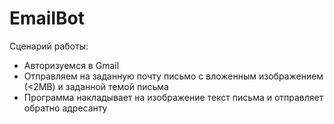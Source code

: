# EmailBot

Сценарий работы:
- Авторизуемся в Gmail
- Отправляем на заданную почту письмо с вложенным изображением (<2MB) и заданной темой письма
- Программа накладывает на изображение текст письма и отправляет обратно адресанту
